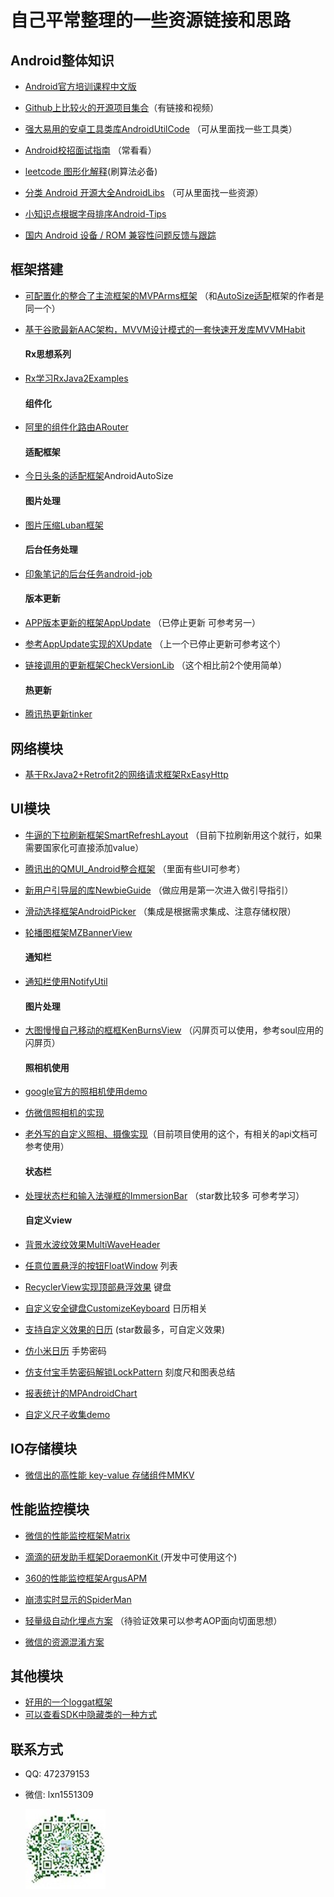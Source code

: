# 自己平常整理的一些资源链接和思路

## Android整体知识

* [Android官方培训课程中文版](https://github.com/kesenhoo/android-training-course-in-chinese)
* [Github上比较火的开源项目集合](https://github.com/open-android/Android)（有链接和视频）
* [强大易用的安卓工具类库AndroidUtilCode](https://github.com/Blankj/AndroidUtilCode) （可从里面找一些工具类）

* [Android校招面试指南](https://github.com/LRH1993/android_interview) （常看看）
* [leetcode 图形化解释](https://github.com/MisterBooo/LeetCodeAnimation)(刷算法必备)

* [分类 Android 开源大全AndroidLibs](https://github.com/XXApple/AndroidLibs) （可从里面找一些资源）
* [小知识点根据字母排序Android-Tips](https://github.com/tangqi92/Android-Tips)

* [国内 Android 设备 / ROM 兼容性问题反馈与跟踪](https://github.com/android-in-china/Compatibility)

## 框架搭建
* [可配置化的整合了主流框架的MVPArms框架](https://github.com/JessYanCoding/MVPArms) （和<a href="#auto">AutoSize适配</a>框架的作者是同一个）

* [基于谷歌最新AAC架构，MVVM设计模式的一套快速开发库MVVMHabit](https://github.com/goldze/MVVMHabit)
  #### Rx思想系列
* [Rx学习RxJava2Examples](https://github.com/nanchen2251/RxJava2Examples)
  #### 组件化
* [阿里的组件化路由ARouter](https://github.com/alibaba/ARouter)
  #### 适配框架
* [今日头条的适配框架<a name="auto">AndroidAutoSize</a>](https://github.com/JessYanCoding/AndroidAutoSize)
  #### 图片处理
* [图片压缩Luban框架](https://github.com/Curzibn/Luban)
  #### 后台任务处理
* [印象笔记的后台任务android-job](https://github.com/evernote/android-job)
  #### 版本更新
* [APP版本更新的框架AppUpdate](https://github.com/WVector/AppUpdate) （已停止更新 可参考另一）
* [参考AppUpdate实现的XUpdate](https://github.com/xuexiangjys/XUpdate) （上一个已停止更新可参考这个）

* [链接调用的更新框架CheckVersionLib](https://github.com/AlexLiuSheng/CheckVersionLib) （这个相比前2个使用简单）

  #### 热更新
* [腾讯热更新tinker](https://github.com/Tencent/tinker)

## 网络模块

* [基于RxJava2+Retrofit2的网络请求框架RxEasyHttp](https://github.com/zhou-you/RxEasyHttp)


## UI模块

* [牛逼的下拉刷新框架SmartRefreshLayout](https://github.com/scwang90/SmartRefreshLayout) （目前下拉刷新用这个就行，如果需要国家化可直接添加value）

* [腾讯出的QMUI_Android整合框架](https://github.com/Tencent/QMUI_Android) （里面有些UI可参考）

* [新用户引导层的库NewbieGuide](https://github.com/huburt-Hu/NewbieGuide) （做应用是第一次进入做引导指引）

* [滑动选择框架AndroidPicker](https://github.com/gzu-liyujiang/AndroidPicker) （集成是根据需求集成、注意存储权限）

* [轮播图框架MZBannerView](https://github.com/pinguo-zhouwei/MZBannerView)

  #### 通知栏
* [通知栏使用NotifyUtil](https://github.com/wenmingvs/NotifyUtil)
  #### 图片处理
* [大图慢慢自己移动的框框KenBurnsView](https://github.com/flavioarfaria/KenBurnsView) （闪屏页可以使用，参考soul应用的闪屏页）
  #### 照相机使用
* [google官方的照相机使用demo](https://github.com/google/cameraview)
* [仿微信照相机的实现](https://github.com/CJT2325/CameraView)
* [老外写的自定义照相、摄像实现](https://github.com/natario1/CameraView)（目前项目使用的这个，有相关的api文档可参考使用）
  #### 状态栏
* [处理状态栏和输入法弹框的ImmersionBar](https://github.com/gyf-dev/ImmersionBar) （star数比较多 可参考学习）

  #### 自定义view
* [背景水波纹效果MultiWaveHeader](https://github.com/scwang90/MultiWaveHeader)
* [任意位置悬浮的按钮FloatWindow](https://github.com/yhaolpz/FloatWindow)
     列表
* [RecyclerView实现顶部悬浮效果](https://github.com/Gavin-ZYX/StickyDecoration)
     键盘
* [自定义安全键盘CustomizeKeyboard](https://github.com/StomHong/CustomizeKeyboard)
     日历相关
* [支持自定义效果的日历](https://github.com/huanghaibin-dev/CalendarView) (star数最多，可自定义效果)
* [仿小米日历](https://github.com/xiaojianglaile/Calendar)
    手势密码
* [仿支付宝手势密码解锁LockPattern](https://github.com/sym900728/LockPattern)
    刻度尺和图表总结
* [报表统计的MPAndroidChart](https://github.com/PhilJay/MPAndroidChart)
* [自定义尺子收集demo](https://github.com/dalong982242260/AndroidRuler)

## IO存储模块

* [微信出的高性能 key-value 存储组件MMKV](https://github.com/Tencent/MMKV)

## 性能监控模块

* [微信的性能监控框架Matrix ](https://github.com/Tencent/matrix)

* [滴滴的研发助手框架DoraemonKit ](https://github.com/didi/DoraemonKit)(开发中可使用这个)

* [360的性能监控框架ArgusAPM](https://github.com/Qihoo360/ArgusAPM)

* [崩溃实时显示的SpiderMan](https://github.com/simplepeng/SpiderMan)

* [轻量级自动化埋点方案](https://github.com/luojilab/DDAutoTracker) （待验证效果可以参考AOP面向切面思想）

* [微信的资源混淆方案](https://github.com/shwenzhang/AndResGuard)

## 其他模块

* [好用的一个loggat框架](https://github.com/orhanobut/logger)
* [可以查看SDK中隐藏类的一种方式](https://github.com/anggrayudi/android-hidden-api)


## 联系方式
* QQ: 472379153
* 微信: lxn1551309

  ![lxn1551309](/img/weixin.jpeg)

